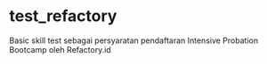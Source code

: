 # test_refactory
Basic skill test sebagai persyaratan pendaftaran Intensive Probation Bootcamp oleh Refactory.id
